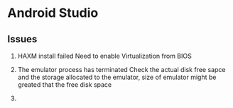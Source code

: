 # Android Studio

## Issues

1. HAXM install failed
Need to enable Virtualization from BIOS

2. The emulator process has terminated
Check the actual disk free sapce and the storage allocated to the emulator, size of emulator might be greated that the free disk space

3. 